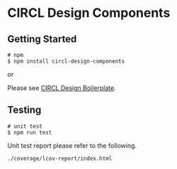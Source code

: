 # CIRCL Design Components

## Getting Started

```
# npm
$ npm install circl-design-components
```

or

Please see [CIRCL Design Boilerplate](https://github.com/circl-tyo/circl-boilerplate).

## Testing

```
# unit test
$ npm run test
```

Unit test report please refer to the following.
```
./coverage/lcov-report/index.html
```
